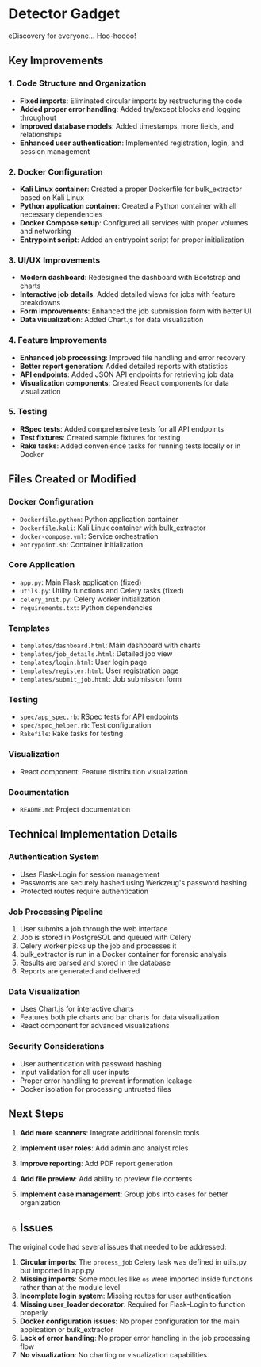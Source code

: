 
# Detector Gadget
eDiscovery for everyone... Hoo-hoooo!

## Key Improvements

### 1. Code Structure and Organization

- **Fixed imports**: Eliminated circular imports by restructuring the code
- **Added proper error handling**: Added try/except blocks and logging throughout
- **Improved database models**: Added timestamps, more fields, and relationships
- **Enhanced user authentication**: Implemented registration, login, and session management

### 2. Docker Configuration

- **Kali Linux container**: Created a proper Dockerfile for bulk_extractor based on Kali Linux
- **Python application container**: Created a Python container with all necessary dependencies
- **Docker Compose setup**: Configured all services with proper volumes and networking
- **Entrypoint script**: Added an entrypoint script for proper initialization

### 3. UI/UX Improvements

- **Modern dashboard**: Redesigned the dashboard with Bootstrap and charts
- **Interactive job details**: Added detailed views for jobs with feature breakdowns
- **Form improvements**: Enhanced the job submission form with better UI
- **Data visualization**: Added Chart.js for data visualization

### 4. Feature Improvements

- **Enhanced job processing**: Improved file handling and error recovery
- **Better report generation**: Added detailed reports with statistics
- **API endpoints**: Added JSON API endpoints for retrieving job data
- **Visualization components**: Created React components for data visualization

### 5. Testing

- **RSpec tests**: Added comprehensive tests for all API endpoints
- **Test fixtures**: Created sample fixtures for testing
- **Rake tasks**: Added convenience tasks for running tests locally or in Docker

## Files Created or Modified

### Docker Configuration
- `Dockerfile.python`: Python application container
- `Dockerfile.kali`: Kali Linux container with bulk_extractor
- `docker-compose.yml`: Service orchestration
- `entrypoint.sh`: Container initialization

### Core Application
- `app.py`: Main Flask application (fixed)
- `utils.py`: Utility functions and Celery tasks (fixed)
- `celery_init.py`: Celery worker initialization
- `requirements.txt`: Python dependencies

### Templates
- `templates/dashboard.html`: Main dashboard with charts
- `templates/job_details.html`: Detailed job view
- `templates/login.html`: User login page
- `templates/register.html`: User registration page
- `templates/submit_job.html`: Job submission form

### Testing
- `spec/app_spec.rb`: RSpec tests for API endpoints
- `spec/spec_helper.rb`: Test configuration
- `Rakefile`: Rake tasks for testing

### Visualization
- React component: Feature distribution visualization

### Documentation
- `README.md`: Project documentation

## Technical Implementation Details

### Authentication System
- Uses Flask-Login for session management
- Passwords are securely hashed using Werkzeug's password hashing
- Protected routes require authentication

### Job Processing Pipeline
1. User submits a job through the web interface
2. Job is stored in PostgreSQL and queued with Celery
3. Celery worker picks up the job and processes it
4. bulk_extractor is run in a Docker container for forensic analysis
5. Results are parsed and stored in the database
6. Reports are generated and delivered

### Data Visualization
- Uses Chart.js for interactive charts
- Features both pie charts and bar charts for data visualization
- React component for advanced visualizations

### Security Considerations
- User authentication with password hashing
- Input validation for all user inputs
- Proper error handling to prevent information leakage
- Docker isolation for processing untrusted files

## Next Steps

1. **Add more scanners**: Integrate additional forensic tools
2. **Implement user roles**: Add admin and analyst roles
3. **Improve reporting**: Add PDF report generation
4. **Add file preview**: Add ability to preview file contents
5. **Implement case management**: Group jobs into cases for better organization

6. ## Issues

The original code had several issues that needed to be addressed:

1. **Circular imports**: The `process_job` Celery task was defined in utils.py but imported in app.py
2. **Missing imports**: Some modules like `os` were imported inside functions rather than at the module level
3. **Incomplete login system**: Missing routes for user authentication
4. **Missing user_loader decorator**: Required for Flask-Login to function properly
5. **Docker configuration issues**: No proper configuration for the main application or bulk_extractor
6. **Lack of error handling**: No proper error handling in the job processing flow
7. **No visualization**: No charting or visualization capabilities
